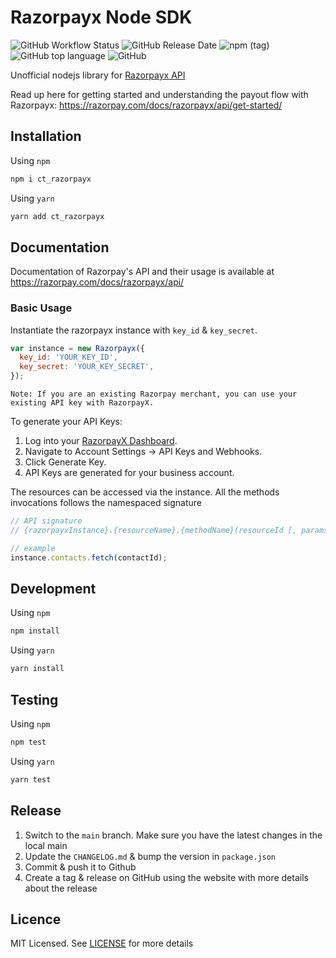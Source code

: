 # Razorpayx Node SDK

![GitHub Workflow Status](https://img.shields.io/github/workflow/status/cookytech/ct_razorpayx/npm-publish)  ![GitHub Release Date](https://img.shields.io/github/release-date/cookytech/ct_razorpayx)  ![npm (tag)](https://img.shields.io/npm/v/ct_razorpayx/latest)
 ![GitHub top language](https://img.shields.io/github/languages/top/cookytech/ct_razorpayx)  ![GitHub](https://img.shields.io/github/license/cookytech/ct_razorpayx)



Unofficial nodejs library for [Razorpayx API](https://razorpay.com/docs/razorpayx/api)

Read up here for getting started and understanding the payout flow with Razorpayx: <https://razorpay.com/docs/razorpayx/api/get-started/>

## Installation
Using `npm`

```bash
npm i ct_razorpayx
```
Using `yarn`
```bash
yarn add ct_razorpayx
```
## Documentation

Documentation of Razorpay's API and their usage is available at <https://razorpay.com/docs/razorpayx/api/>

### Basic Usage

Instantiate the razorpayx instance with `key_id` & `key_secret`.
```js
var instance = new Razorpayx({
  key_id: 'YOUR_KEY_ID',
  key_secret: 'YOUR_KEY_SECRET',
});
```

```
Note: If you are an existing Razorpay merchant, you can use your existing API key with RazorpayX.
```
To generate your API Keys:

1. Log into your [RazorpayX Dashboard](https://x.razorpay.com/).
2. Navigate to Account Settings → API Keys and Webhooks.
3. Click Generate Key.
4. API Keys are generated for your business account.



The resources can be accessed via the instance. All the methods invocations follows the namespaced signature

```js
// API signature
// {razorpayxInstance}.{resourceName}.{methodName}(resourceId [, params])

// example
instance.contacts.fetch(contactId);
```

## Development

Using `npm`
```bash
npm install
```
Using `yarn`
```bash
yarn install
```

## Testing

Using `npm`
```bash
npm test
```
Using `yarn`
```bash
yarn test
```
## Release
1. Switch to the `main` branch. Make sure you have the latest changes in the local main
2. Update the `CHANGELOG.md` & bump the version in `package.json`
3. Commit & push it to Github
4. Create a tag & release on GitHub using the website with more details about the release
## Licence

MIT Licensed. See [LICENSE](LICENSE) for more details
